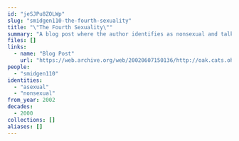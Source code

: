 ```yaml
---
id: "jeSJPu8ZOLWp"
slug: "smidgen110-the-fourth-sexuality"
title: "\"The Fourth Sexuality\""
summary: "A blog post where the author identifies as nonsexual and talks about the invalidation they face"
files: []
links:
  - name: "Blog Post"
    url: "https://web.archive.org/web/20020607150136/http://oak.cats.ohiou.edu:80/~lb122098/fourthsexuality.html"
people:
  - "smidgen110"
identities:
  - "asexual"
  - "nonsexual"
from_year: 2002
decades:
  - 2000
collections: []
aliases: []
---
```

